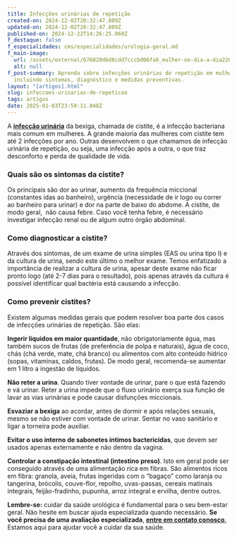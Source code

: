 ```yaml
---
title: Infecções urinárias de repetição
created-on: 2024-12-02T20:32:47.809Z
updated-on: 2024-12-02T20:32:47.809Z
published-on: 2024-12-22T14:26:25.060Z
f_destaque: false
f_especialidades: cms/especialidades/urologia-geral.md
f_main-image:
  url: /assets/external/676820d6d8cdd7cccbd06fa6_mulher-no-dia-a-dia2201.png
  alt: null
f_post-summary: Aprenda sobre infecções urinárias de repetição em mulheres,
  incluindo sintomas, diagnóstico e medidas preventivas.
layout: "[artigos].html"
slug: infeccoes-urinarias-de-repeticao
tags: artigos
date: 2025-01-03T23:59:11.048Z
---
```

A **[infecção urinária](https://uroconsult.com.br/artigos/infeccoes-urinarias-de-repeticao/)** da bexiga, chamada de cistite, é a infecção bacteriana mais comum em mulheres. A grande maioria das mulheres com cistite tem até 2 infecções por ano. Outras desenvolvem o que chamamos de infecção urinária de repetição, ou seja, uma infecção após a outra, o que traz desconforto e perda de qualidade de vida.

### Quais são os sintomas da cistite?

Os principais são dor ao urinar, aumento da frequência miccional (constantes idas ao banheiro), urgência (necessidade de ir logo ou correr ao banheiro para urinar) e dor na parte de baixo do abdome. A cistite, de modo geral,  não causa febre. Caso você tenha febre, é necessário investigar infecção renal ou de algum outro órgão abdominal.

### Como diagnosticar a cistite?

Através dos sintomas, de um exame de urina simples (EAS ou urina tipo I) e da cultura de urina, sendo este último o melhor exame. Temos enfatizado a importância de realizar a cultura de urina, apesar deste exame não ficar pronto logo (até 2-7 dias para o resultado), pois apenas através da cultura é possível identificar qual bactéria está causando a infecção.

### Como prevenir cistites?

Existem algumas medidas gerais que podem resolver boa parte dos casos de infecções urinárias de repetição. São elas:

**Ingerir líquidos em maior quantidade**, não obrigatoriamente água, mas também sucos de frutas (de preferência de polpa e naturais), água de coco, chás (chá verde, mate, chá branco) ou alimentos com alto conteúdo hídrico (sopas, vitaminas, caldos, frutas). De modo geral, recomenda-se aumentar em 1 litro a ingestão de líquidos.

**Não reter a urina**. Quando tiver vontade de urinar, pare o que está fazendo e vá urinar. Reter a urina impede que o fluxo urinário exerça sua função de lavar as vias urinárias e pode causar disfunções miccionais.

**Esvaziar a bexiga** ao acordar, antes de dormir e após relações sexuais, mesmo se não estiver com vontade de urinar. Sentar no vaso sanitário e ligar a torneira pode auxiliar.

**Evitar o uso interno de sabonetes íntimos bactericidas**, que devem ser usados apenas externamente e não dentro da vagina.

**Controlar a constipação intestinal (intestino preso)**. Isto em geral pode ser conseguido através de uma alimentação rica em fibras. São alimentos ricos em fibra: granola, aveia, frutas ingeridas com o “bagaço” como laranja ou tangerina, brócolis, couve-flor, repolho, uvas-passas, cereais matinais integrais, feijão-fradinho, pupunha, arroz integral e ervilha, dentre outros.

**Lembre-se:** cuidar da saúde urológica é fundamental para o seu bem-estar geral. Não hesite em buscar ajuda especializada quando necessário. **Se você precisa de uma avaliação especializada**, [**entre em contato conosco**.](https://uroconsult.com.br/contato/) Estamos aqui para ajudar você a cuidar da sua saúde.